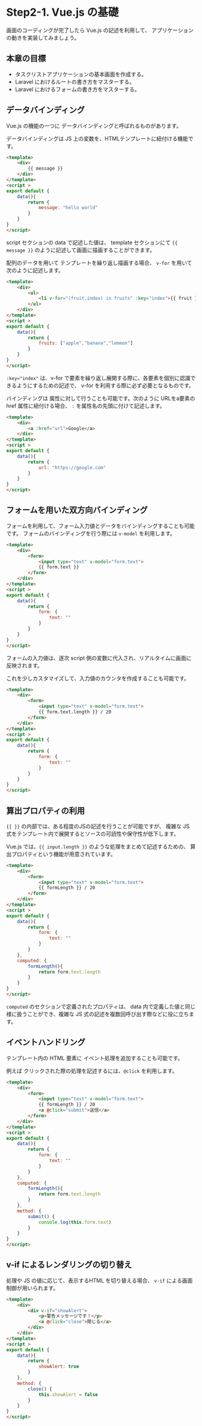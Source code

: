 # Step2-1. Vue.js の基礎

画面のコーディングが完了したら Vue.js の記述を利用して、
アプリケーションの動きを実装してみましょう。

## 本章の目標

- タスクリストアプリケーションの基本画面を作成する。
- Laravel におけるルートの書き方をマスターする。
- Laravel におけるフォームの書き方をマスターする。

## データバインディング

Vue.js の機能の一つに データバインディングと呼ばれるものがあります。

データバインディングは JS 上の変数を、HTMLテンプレートに紐付ける機能です。

```html
<template>
    <div>
        {{ message }}
    </div>
</template>
<script >
export default {
    data(){
        return {
            message: "hello world"
        }
    }
}
</script>
```

script セクションの data で記述した値は、
template セクションにて `{{ message }}` のように記述して画面に描画することができます。

配列のデータを用いて テンプレートを繰り返し描画する場合、
`v-for` を用いて次のように記述します。

```html
<template>
    <div>
        <ul>
            <li v-for="(fruit,index) in fruits" :key="index">{{ fruit }}</li>
        </ul>
    </div>
</template>
<script >
export default {
    data(){
        return {
            fruits: ["apple","banana","lemmon"]
        }
    }
}
</script>
```

`:key="index"` は、v-for で要素を繰り返し展開する際に、各要素を個別に認識できるようにするための記述で、
v-for を利用する際に必ず必要となるものです。 

バインディングは 属性に対して行うことも可能です。次のように URLをa要素の href 属性に紐付ける場合、
`:` を属性名の先頭に付けて記述します。

```html
<template>
    <div>
        <a :href="url">Google</a>
    </div>
</template>
<script >
export default {
    data(){
        return {
            url: "https://google.com"
        }
    }
}
</script>
```

## フォームを用いた双方向バインディング

フォームを利用して、フォーム入力値とデータをバインディングすることも可能です。
フォームのバインディングを行う際には `v-model` を利用します。

```html
<template>
    <div>
        <form>
            <input type="text" v-model="form.text">
            {{ form.text }}
        </form>
    </div>
</template>
<script >
export default {
    data(){
        return {
            form: {
                text: ""
            }
        }
    }
}
</script>
```

フォームの入力値は、逐次 script 側の変数に代入され、リアルタイムに画面に反映されます。

これを少しカスタマイズして、入力値のカウンタを作成することも可能です。

```html
<template>
    <div>
        <form>
            <input type="text" v-model="form.text">
            {{ form.text.length }} / 20
        </form>
    </div>
</template>
<script >
export default {
    data(){
        return {
            form: {
                text: ""
            }
        }
    }
}
</script>
```


## 算出プロパティの利用

`{{ }}` の内部では、ある程度のJSの記述を行うことが可能ですが、
複雑な JS 式をテンプレート内で展開するとソースの可読性や保守性が低下します。

Vue.js では、`{{ input.length }}` のような処理をまとめて記述するための、
算出プロパティという機能が用意されています。

```html
<template>
    <div>
        <form>
            <input type="text" v-model="form.text">
            {{ formLength }} / 20
        </form>
    </div>
</template>
<script >
export default {
    data(){
        return {
            form: {
                text: ""
            }
        }
    },
    computed: {
        formLength(){
            return form.text.length
        }
    }
}
</script>
```

`computed` のセクションで定義されたプロパティは、
data 内で定義した値と同じ様に扱うことができ、複雑な JS 式の記述を複数回呼び出す際などに役に立ちます。

## イベントハンドリング

テンプレート内の HTML 要素に イベント処理を追加することも可能です。

例えば クリックされた際の処理を記述するには、`@click` を利用します。

```html
<template>
    <div>
        <form>
            <input type="text" v-model="form.text">
            {{ formLength }} / 20
            <a @click="submit">送信</a>
        </form>
    </div>
</template>
<script >
export default {
    data(){
        return {
            form: {
                text: ""
            }
        }
    },
    computed: {
        formLength(){
            return form.text.length
        }
    },
    method: {
        submit() {
            console.log(this.form.text)
        }
    }
}
</script>
```

## v-if によるレンダリングの切り替え

処理や JS の値に応じて、表示するHTML を切り替える場合、
`v-if` による画面制御が用いられます。

```html
<template>
    <div>
        <div v-if="showAlert">
            <p>警告メッセージです！</p>
            <a @click="close">閉じる</a>        
        </div>
    </div>
</template>
<script >
export default {
    data(){
        return {
            showAlert: true
        }
    },
    method: {
        close() {
            this.showAlert = false
        }
    }
}
</script>
```

